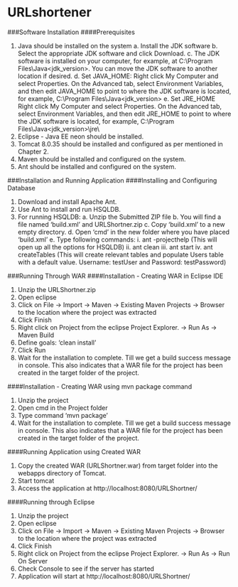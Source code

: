 # URLshortener 
###Software Installation
####Prerequisites
1. Java should be installed on the system
  a. Install the JDK software
  b. Select the appropriate JDK software and click Download.
  c. The JDK software is installed on your computer, for example, at C:\Program Files\Java\<jdk_version>. You can move the JDK software to another location if desired.
  d. Set JAVA_HOME:
    Right click My Computer and select Properties.
    On the Advanced tab, select Environment Variables, and then edit JAVA_HOME to point to where the JDK software is located, for example, C:\Program Files\Java\<jdk_version>
  e. Set JRE_HOME
     Right click My Computer and select Properties.
    On the Advanced tab, select Environment Variables, and then edit JRE_HOME to point to where the JDK software is located, for example, C:\Program Files\Java\<jdk_version>\jre\
2. Eclipse - Java EE neon should be installed.
3. Tomcat 8.0.35 should be installed and configured as per mentioned in Chapter 2.
4. Maven should be installed and configured on the system.
5. Ant should be installed and configured on the system.
  
###Installation and Running Application
####Installing and Configuring Database
1. Download and install Apache Ant.
2. Use Ant to install and run HSQLDB.
3. For running HSQLDB:
  a. Unzip the Submitted ZIP file
  b. You will find a file named ‘build.xml’ and URLShortner.zip
  c. Copy ‘build.xml’ to a new empty directory.
  d. Open ‘cmd’ in the new folder where you have placed ‘build.xml’
  e. Type following commands:
    i. ant -projecthelp (This will open up all the options for HSQLDB)
    ii. ant clean
    iii. ant start
    iv. ant createTables (This will create relevant tables and populate Users table with a default value. Username: testUser and Password: testPassword)

###Running Through WAR
####Installation - Creating WAR in Eclipse IDE
1. Unzip the URLShortner.zip
2. Open eclipse
3. Click on File -> Import -> Maven -> Existing Maven Projects -> Browser to the location where the project was extracted
4. Click Finish
5. Right click on Project from the eclipse Project Explorer. -> Run As -> Maven Build
6. Define goals: ‘clean install’
7. Click Run
8. Wait for the installation to complete. Till we get a build success message in console. This also indicates that a WAR file for the project has been created in the target folder of the project.

####Installation - Creating WAR using mvn package command
1. Unzip the project
2. Open cmd in the Project folder
3. Type command ‘mvn package’
4. Wait for the installation to complete. Till we get a build success message in console. This also indicates that a WAR file for the project has been created in the target folder of the project.

####Running Application using Created WAR
1. Copy the created WAR (URLShortner.war) from target folder into the webapps directory of Tomcat.
2. Start tomcat
3. Access the application at http://localhost:8080/URLShortner/

####Running through Eclipse
1. Unzip the project
2. Open eclipse
3. Click on File -> Import -> Maven -> Existing Maven Projects -> Browser to the location where the project was extracted
4. Click Finish
5. Right click on Project from the eclipse Project Explorer. -> Run As -> Run On Server
6. Check Console to see if the server has started
7. Application will start at http://localhost:8080/URLShortner/
